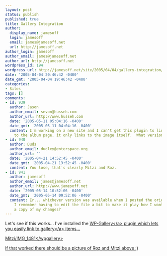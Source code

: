 ```yaml
---
layout: post
status: publish
published: true
title: Gallery Integration
author:
  display_name: jamesoff
  login: jamesoff
  email: james@jamesoff.net
  url: http://jamesoff.net
author_login: jamesoff
author_email: james@jamesoff.net
author_url: http://jamesoff.net
wordpress_id: 194
wordpress_url: http://jamesoff.net/site/2005/04/04/gallery-integration/
date: '2005-04-04 20:46:42 -0400'
date_gmt: '2005-04-04 19:46:42 -0400'
categories:
- Sites
tags: []
comments:
- id: 939
  author: Jason
  author_email: sevon@husseh.com
  author_url: http://www.husseh.com
  date: '2005-05-11 05:04:16 -0400'
  date_gmt: '2005-05-11 04:04:16 -0400'
  content: I'm working on a new site and I can't get this plugin to link directly
    to the album page, it only links to the image itself.  What version are you using?
- id: 940
  author: Duds
  author_email: dudley@enterspace.org
  author_url: ''
  date: '2005-04-21 14:52:45 -0400'
  date_gmt: '2005-04-21 13:52:45 -0400'
  content: You lose, that's clearly Mitzi and Roz.
- id: 941
  author: jamesoff
  author_email: james@jamesoff.net
  author_url: http://www.jamesoff.net
  date: '2005-05-14 10:52:06 -0400'
  date_gmt: '2005-05-14 09:52:06 -0400'
  content: Er... whichever version was available when I posted the original entry.
    I remember having to edit the file a bit to make it play how I wanted... want
    a copy of my changes?
---
```

<p>Let's see if this works... I've installed the <a href="http:&#47;&#47;geoffhutchison.net&#47;blog&#47;categories&#47;wp-plugins&#47;">WP-Gallery<&#47;a> plugin which lets you easily link to <a href="http:&#47;&#47;gallery.jamesoff.net&#47;">gallery<&#47;a> items...</p>
<p><wpgallery>Mitzi&#47;IMG_1481<&#47;wpgallery></p>
<p>If that worked there should be a picture of Roz and Mitzi above :)</p>
